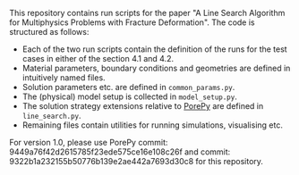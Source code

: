 This repository contains run scripts for the paper "A Line Search Algorithm for Multiphysics Problems with Fracture Deformation".
The code is structured as follows:
- Each of the two run scripts contain the definition of the runs for the test cases in either of the section 4.1 and 4.2.
- Material parameters, boundary conditions and geometries are defined in intuitively named files.
- Solution parameters etc. are defined in `common_params.py`.
- The (physical) model setup is collected in `model_setup.py`.
- The solution strategy extensions relative to [PorePy](https://github.com/pmgbergen/porepy) are defined in `line_search.py`.
- Remaining files contain utilities for running simulations, visualising etc.

For version 1.0, please use PorePy commit: 9449a76f42d2615785f23ede575ce16e108c26f and commit: 9322b1a232155b50776b139e2ae442a7693d30c8 for this repository.
